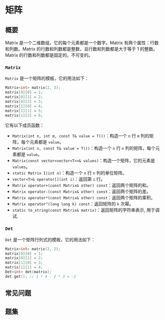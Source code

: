 # 矩阵

## 概要
Matrix 是一个二维数组，它的每个元素都是一个数字。Matrix 有两个属性：行数和列数。Matrix 的行数和列数都是整数，且行数和列数都是大于等于 1 的整数。Matrix 的行数和列数都是固定的，不可变的。
### `Matrix`
`Matrix` 是一个矩阵的模板，它的用法如下：
```cpp
Matrix<int> matrix(2, 3);
matrix[0][0] = 1;
matrix[0][1] = 2;
matrix[0][2] = 3;
matrix[1][0] = 4;
matrix[1][1] = 5;
matrix[1][2] = 6;
```
它有以下成员函数：
- `Matrix(int n, int m, const T& value = T())`：构造一个 `n` 行 `m` 列的矩阵，每个元素都是 `value`。
- `Matrix(int n, const T& value = T())`：构造一个 `n` 行 `n` 列的矩阵，每个元素都是 `value`。
- `Matrix(const vector<vector<T>>& values)`：构造一个矩阵，它的元素是 `values`。
- `static Matrix I(int n)`：构造一个 `n` 行 `n` 列的单位矩阵。
- `vector<T>& operator[](int i)`：返回第 `i` 行。
- `Matrix operator+(const Matrix& other) const`：返回两个矩阵的和。
- `Matrix operator-(const Matrix& other) const`：返回两个矩阵的差。
- `Matrix operator*(const Matrix& other) const`：返回两个矩阵的乘积。
- `Matrix operator^(long long k) const`：返回矩阵的 `k` 次幂。
- `static to_string(const Matrix& matrix)`：返回矩阵的字符串表示, 用于调试.

### `Det`
`Det` 是一个矩阵行列式的模板，它的用法如下：
```cpp
Matrix<int> matrix(2, 2);
matrix[0][0] = 1;
matrix[0][1] = 2;
matrix[1][0] = 3;
matrix[1][1] = 4;
Det<int> det(matrix);
det.get(); // 1 * 4 - 2 * 3 = -2

```



## 常见问题

## 题集
